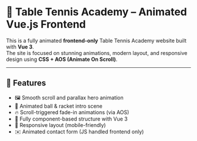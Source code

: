# 🏓 Table Tennis Academy – Animated Vue.js Frontend

This is a fully animated **frontend-only** Table Tennis Academy website built with **Vue 3**.  
The site is focused on stunning animations, modern layout, and responsive design using **CSS + AOS (Animate On Scroll)**.

---

## 🚀 Features

- 🖼 Smooth scroll and parallax hero animation
- 🎯 Animated ball & racket intro scene
- 🔥 Scroll-triggered fade-in animations (via AOS)
- 🧩 Fully component-based structure with Vue 3
- 📱 Responsive layout (mobile-friendly)
- ✉️ Animated contact form (JS handled frontend only)



